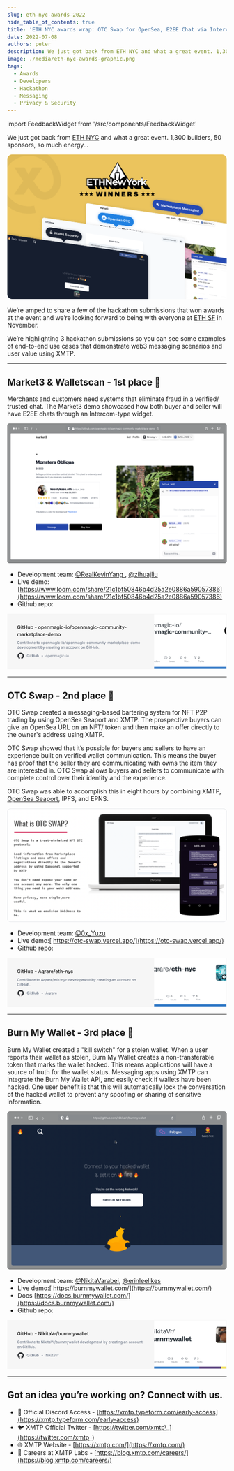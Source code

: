 ```yaml
---
slug: eth-nyc-awards-2022
hide_table_of_contents: true
title: 'ETH NYC awards wrap: OTC Swap for OpenSea, E2EE Chat via Intercom widget, and a kill switch “Burn My Wallet” for hacked wallets'
date: 2022-07-08
authors: peter
description: We just got back from ETH NYC and what a great event. 1,300 builders, 50 sponsors, so much energy…
image: ./media/eth-nyc-awards-graphic.png
tags:
  - Awards
  - Developers
  - Hackathon
  - Messaging
  - Privacy & Security
---
```


import FeedbackWidget from '/src/components/FeedbackWidget'

We just got back from [ETH NYC](https://ethglobal.com/) and what a great event. 1,300 builders, 50 sponsors, so much energy…

![eth-nyc-awards-graphic.png](./media/eth-nyc-awards-graphic.png)

<!--truncate-->

We’re amped to share a few of the hackathon submissions that won awards at the event and we’re looking forward to being with everyone at [ETH SF](https://sf.ethglobal.com/) in November.

We’re highlighting 3 hackathon submissions so you can see some examples of end-to-end use cases that demonstrate web3 messaging scenarios and user value using XMTP.

---

## Market3 & Walletscan - 1st place 🥇

Merchants and customers need systems that eliminate fraud in a verified/ trusted chat. The Market3 demo showcased how both buyer and seller will have E2EE chats through an Intercom-type widget.

![market3 screen](media/market3-2.png)

- Development team: [@RealKevinYang ](https://twitter.com/RealKevinYang), [@zihuajliu](https://twitter.com/zihuajliu)
- Live demo: [https://www.loom.com/share/21c1bf50846b4d25a2e0886a59057386](https://www.loom.com/share/21c1bf50846b4d25a2e0886a59057386)
- Github repo:

[![openmagic-repo-card.png](media/openmagic-repo-card.png)](https://github.com/openmagic-io/openmagic-community-marketplace-demo)

---

## OTC Swap - 2nd place 🥈

OTC Swap created a messaging-based bartering system for NFT P2P trading by using OpenSea Seaport and XMTP. The prospective buyers can give an OpenSea URL on an NFT/ token and then make an offer directly to the owner's address using XMTP.

OTC Swap showed that it’s possible for buyers and sellers to have an experience built on verified wallet communication. This means the buyer has proof that the seller they are communicating with owns the item they are interested in. OTC Swap allows buyers and sellers to communicate with complete control over their identity and the experience.

OTC Swap was able to accomplish this in eight hours by combining XMTP, [OpenSea Seaport](https://opensea.io/blog/announcements/launching-seaport-saving-the-community-millions-in-fees/), IPFS, and EPNS.

![OTC Swap screen](media/image--1--1-2.png)

- Development team: [@0x_Yuzu](https://twitter.com/0x_Yuzu)
- Live demo:[ https://otc-swap.vercel.app/](https://otc-swap.vercel.app/)
- Github repo:

[![otcswap-repo-card.png](media/otcswap-repo-card.png)](https://github.com/Aqrare/eth-nyc)

---

## Burn My Wallet - 3rd place 🥉

Burn My Wallet created a "kill switch" for a stolen wallet. When a user reports their wallet as stolen, Burn My Wallet creates a non-transferable token that marks the wallet hacked. This means applications will have a source of truth for the wallet status. Messaging apps using XMTP can integrate the Burn My Wallet API, and easily check if wallets have been hacked. One user benefit is that this will automatically lock the conversation of the hacked wallet to prevent any spoofing or sharing of sensitive information.

![burn my wallet screen](media/burnmywallet-3.png)

- Development team: [@NikitaVarabei](https://twitter.com/NikitaVarabei), [@erinleelikes](https://twitter.com/erinleelikes)
- Live demo:[ https://burnmywallet.com/](https://burnmywallet.com/)
- Docs [https://docs.burnmywallet.com/](https://docs.burnmywallet.com/)
- Github repo:

[![burnmywallet-repo-card.png](media/burnmywallet-repo-card.png)](https://github.com/NikitaVr/burnmywallet)

---

## Got an idea you’re working on? Connect with us.

- 👾 Official Discord Access - [https://xmtp.typeform.com/early-access](https://xmtp.typeform.com/early-access)
- 🐦 XMTP Official Twitter - [https://twitter.com/xmtp\_](https://twitter.com/xmtp_)
- 🌐 XMTP Website - [https://xmtp.com/](https://xmtp.com/)
- 📖 Careers at XMTP Labs - [https://blog.xmtp.com/careers/](https://blog.xmtp.com/careers/)

<br/>
<FeedbackWidget />
